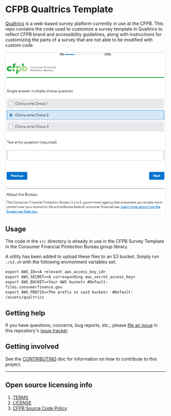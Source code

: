 # CFPB Qualtrics Template

[Qualtrics](https://www.qualtrics.com/)
is a web-based survey platform currently in use at the CFPB.
This repo contains the code used to customize a survey template in Qualtrics
to reflect CFPB brand and accessibility guidelines,
along with instructions for customizing the parts of a survey
that are not able to be modified with custom code.

![Example survey with multiple choice question and text entry question using the template found in this repo](https://raw.githubusercontent.com/cfpb/qualtrics-template/master/screenshots/example-survey.png)


## Usage

The code in the `src` directory is already in use in the CFPB Survey Template
in the Consumer Financial Protection Bureau group library.

A utility has been added to upload these files to an S3 bucket. Simply run `./s3.sh` with the following environment variables set:

```
export AWS_ID=<A relevant aws_access_key_id>
export AWS_SECRET=<A corresponding aws_secret_access_key>
export AWS_BUCKET=<Your AWS bucket> #Default: files.consumerfinance.gov
export AWS_PREFIX=<The prefix in said bucket>  #Default: /assets/qualtrics 
```

## Getting help

If you have questions, concerns, bug reports, etc., please
[file an issue](https://github.com/cfpb/qualtrics-template/issues/new)
in this repository's
[issue tracker](https://github.com/cfpb/qualtrics-template/issues/).


## Getting involved

See the [CONTRIBUTING](CONTRIBUTING.md) doc for information on
how to contribute to this project.


----

## Open source licensing info
1. [TERMS](TERMS.md)
2. [LICENSE](LICENSE)
3. [CFPB Source Code Policy](https://github.com/cfpb/source-code-policy/)
